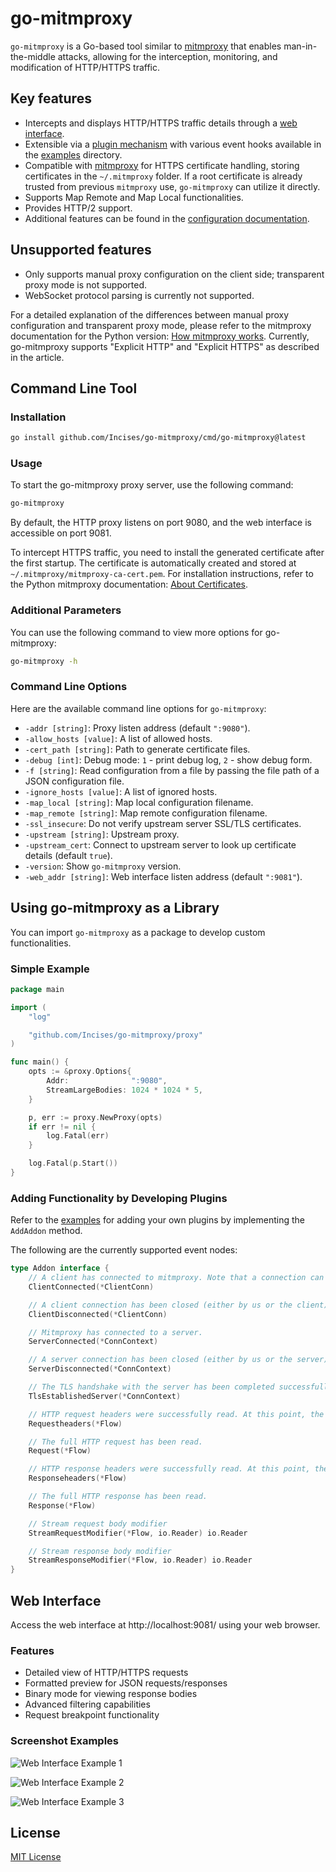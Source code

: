 # go-mitmproxy

`go-mitmproxy` is a Go-based tool similar to [mitmproxy](https://mitmproxy.org/) that enables man-in-the-middle attacks, allowing for the interception, monitoring, and modification of HTTP/HTTPS traffic.

## Key features

- Intercepts and displays HTTP/HTTPS traffic details through a [web interface](#web-interface).
- Extensible via a [plugin mechanism](#adding-functionality-by-developing-plugins) with various event hooks available in the [examples](./examples) directory.
- Compatible with [mitmproxy](https://mitmproxy.org/) for HTTPS certificate handling, storing certificates in the `~/.mitmproxy` folder. If a root certificate is already trusted from previous `mitmproxy` use, `go-mitmproxy` can utilize it directly.
- Supports Map Remote and Map Local functionalities.
- Provides HTTP/2 support.
- Additional features can be found in the [configuration documentation](#additional-parameters).

## Unsupported features
- Only supports manual proxy configuration on the client side; transparent proxy mode is not supported.
- WebSocket protocol parsing is currently not supported.

For a detailed explanation of the differences between manual proxy configuration and transparent proxy mode, please refer to the mitmproxy documentation for the Python version: [How mitmproxy works](https://docs.mitmproxy.org/stable/concepts-howmitmproxyworks/). Currently, go-mitmproxy supports "Explicit HTTP" and "Explicit HTTPS" as described in the article.

## Command Line Tool

### Installation

```bash
go install github.com/Incises/go-mitmproxy/cmd/go-mitmproxy@latest
```

### Usage
To start the go-mitmproxy proxy server, use the following command:

```bash
go-mitmproxy
```

By default, the HTTP proxy listens on port 9080, and the web interface is accessible on port 9081.

To intercept HTTPS traffic, you need to install the generated certificate after the first startup. The certificate is automatically created and stored at `~/.mitmproxy/mitmproxy-ca-cert.pem`. For installation instructions, refer to the Python mitmproxy documentation: [About Certificates](https://docs.mitmproxy.org/stable/concepts-certificates/).

### Additional Parameters

You can use the following command to view more options for go-mitmproxy:

```bash
go-mitmproxy -h
```
### Command Line Options

Here are the available command line options for `go-mitmproxy`:

- `-addr [string]`: Proxy listen address (default `":9080"`).
- `-allow_hosts [value]`: A list of allowed hosts.
- `-cert_path [string]`: Path to generate certificate files.
- `-debug [int]`: Debug mode: `1` - print debug log, `2` - show debug form.
- `-f [string]`: Read configuration from a file by passing the file path of a JSON configuration file.
- `-ignore_hosts [value]`: A list of ignored hosts.
- `-map_local [string]`: Map local configuration filename.
- `-map_remote [string]`: Map remote configuration filename.
- `-ssl_insecure`: Do not verify upstream server SSL/TLS certificates.
- `-upstream [string]`: Upstream proxy.
- `-upstream_cert`: Connect to upstream server to look up certificate details (default `true`).
- `-version`: Show `go-mitmproxy` version.
- `-web_addr [string]`: Web interface listen address (default `":9081"`).

## Using go-mitmproxy as a Library

You can import `go-mitmproxy` as a package to develop custom functionalities. 

### Simple Example

```go
package main

import (
	"log"

	"github.com/Incises/go-mitmproxy/proxy"
)

func main() {
	opts := &proxy.Options{
		Addr:              ":9080",
		StreamLargeBodies: 1024 * 1024 * 5,
	}

	p, err := proxy.NewProxy(opts)
	if err != nil {
		log.Fatal(err)
	}

	log.Fatal(p.Start())
}
```

### Adding Functionality by Developing Plugins

Refer to the [examples](./examples) for adding your own plugins by implementing the `AddAddon` method.

The following are the currently supported event nodes:

```go
type Addon interface {
	// A client has connected to mitmproxy. Note that a connection can correspond to multiple HTTP requests.
	ClientConnected(*ClientConn)

	// A client connection has been closed (either by us or the client).
	ClientDisconnected(*ClientConn)

	// Mitmproxy has connected to a server.
	ServerConnected(*ConnContext)

	// A server connection has been closed (either by us or the server).
	ServerDisconnected(*ConnContext)

	// The TLS handshake with the server has been completed successfully.
	TlsEstablishedServer(*ConnContext)

	// HTTP request headers were successfully read. At this point, the body is empty.
	Requestheaders(*Flow)

	// The full HTTP request has been read.
	Request(*Flow)

	// HTTP response headers were successfully read. At this point, the body is empty.
	Responseheaders(*Flow)

	// The full HTTP response has been read.
	Response(*Flow)

	// Stream request body modifier
	StreamRequestModifier(*Flow, io.Reader) io.Reader

	// Stream response body modifier
	StreamResponseModifier(*Flow, io.Reader) io.Reader
}
```

## Web Interface

Access the web interface at http://localhost:9081/ using your web browser.

### Features

- Detailed view of HTTP/HTTPS requests
- Formatted preview for JSON requests/responses
- Binary mode for viewing response bodies
- Advanced filtering capabilities
- Request breakpoint functionality

### Screenshot Examples

![Web Interface Example 1](./assets/web-1.png)

![Web Interface Example 2](./assets/web-2.png)

![Web Interface Example 3](./assets/web-3.png)

## License

[MIT License](./LICENSE)
